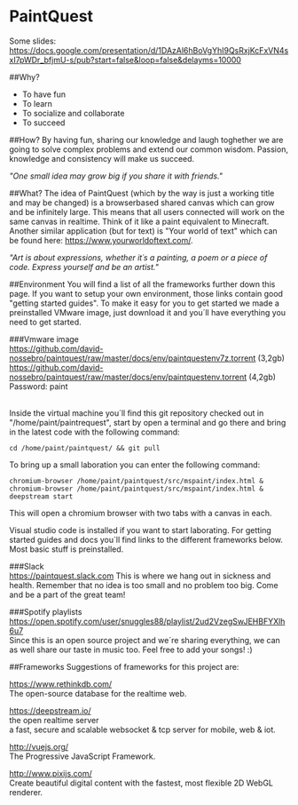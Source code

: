 # PaintQuest

Some slides: <br />
https://docs.google.com/presentation/d/1DAzAl6hBoVgYhI9QsRxjKcFxVN4sxI7pWDr_bfjmU-s/pub?start=false&loop=false&delayms=10000

##Why?
* To have fun
* To learn
* To socialize and collaborate
* To succeed

##How?
By having fun, sharing our knowledge and laugh toghether we are going to solve complex problems and extend our common wisdom. Passion, knowledge and consistency will make us succeed.

_"One small idea may grow big if you share it with friends."_

##What?
The idea of PaintQuest (which by the way is just a working title and may be changed) is a browserbased shared canvas which can grow and be infinitely large. This means that all users connected will work on the same canvas in realtime. Think of it like a paint equivalent to Minecraft. Another similar application (but for text) is "Your world of text" which can be found here: https://www.yourworldoftext.com/.

_"Art is about expressions, whether it´s a painting, a poem or a piece of code. Express yourself and be an artist."_

##Environment
You will find a list of all the frameworks further down this page. If you want to setup your own environment, those links contain good "getting started guides". To make it easy for you to get started we made a preinstalled VMware image, just download it and you´ll have everything you need to get started.

###Vmware image<br />
https://github.com/david-nossebro/paintquest/raw/master/docs/env/paintquestenv7z.torrent (3,2gb)<br />
https://github.com/david-nossebro/paintquest/raw/master/docs/env/paintquestenv.torrent (4,2gb)<br />
Password: paint <br /><br />

Inside the virtual machine you´ll find this git repository checked out in "/home/paint/paintrequest", start by open a terminal and go there and bring in the latest code with the following command:
```
cd /home/paint/paintquest/ && git pull
```

To bring up a small laboration you can enter the following command:
```
chromium-browser /home/paint/paintquest/src/mspaint/index.html & 
chromium-browser /home/paint/paintquest/src/mspaint/index.html & 
deepstream start
```
This will open a chromium browser with two tabs with a canvas in each.

Visual studio code is installed if you want to start laborating. For getting started guides and docs you´ll find links to the different frameworks below. Most basic stuff is preinstalled.

###Slack<br />
https://paintquest.slack.com
This is where we hang out in sickness and health. Remember that no idea is too small and no problem too big. Come and be a part of the great team! 

###Spotify playlists<br />
https://open.spotify.com/user/snuggles88/playlist/2ud2VzegSwJEHBFYXlh6u7 <br />
Since this is an open source project and we´re sharing everything, we can as well share our taste in music too. Feel free to add your songs! :)

##Frameworks
Suggestions of frameworks for this project are:

https://www.rethinkdb.com/ <br />
The open-source database for the realtime web.

https://deepstream.io/ <br />
the open realtime server <br />
a fast, secure and scalable websocket & tcp server for mobile, web & iot.

http://vuejs.org/ <br />
The Progressive JavaScript Framework.

http://www.pixijs.com/ <br />
Create beautiful digital content with the fastest, most flexible 2D WebGL renderer.
